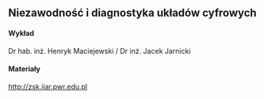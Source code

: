 ## Niezawodność i diagnostyka układów cyfrowych

#### Wykład
Dr hab. inż. Henryk Maciejewski / Dr inż. Jacek Jarnicki

#### Materiały
http://zsk.iiar.pwr.edu.pl

